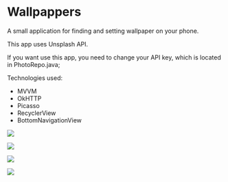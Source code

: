 # Wallpappers

A small application for finding and setting wallpaper on your phone.

This app uses Unsplash API.

If you want use this app, you need to change your API key, which is located in PhotoRepo.java;

Technologies used:
- MVVM
- OkHTTP
- Picasso
- RecyclerView
- BottomNavigationView

![](https://raw.githubusercontent.com/thrashedbrain/Wallpappers/master/Screenshot1.jpeg)

![](https://raw.githubusercontent.com/thrashedbrain/Wallpappers/master/Screenshot2.jpeg)

![](https://raw.githubusercontent.com/thrashedbrain/Wallpappers/master/Screenshot3.jpeg)

![](https://raw.githubusercontent.com/thrashedbrain/Wallpappers/master/Screenshot4.jpeg)
